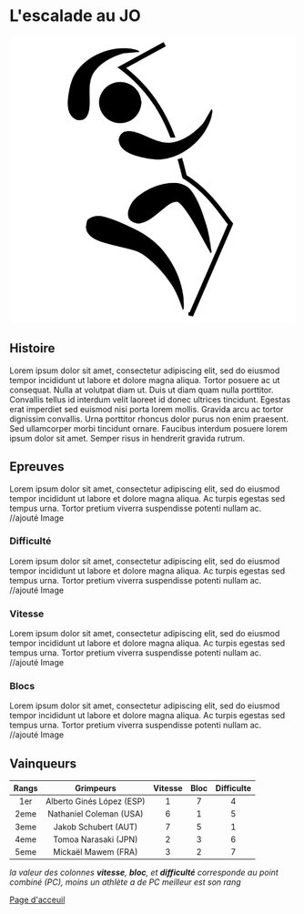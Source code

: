 # L'escalade au JO

![](../Images/PageEscalade/logo_escalade.png "Grimpeur d'escalade")

## Histoire
Lorem ipsum dolor sit amet, consectetur adipiscing elit, sed do eiusmod tempor incididunt ut labore et dolore magna aliqua. Tortor posuere ac ut consequat. Nulla at volutpat diam ut. Duis ut diam quam nulla porttitor. Convallis tellus id interdum velit laoreet id donec ultrices tincidunt. Egestas erat imperdiet sed euismod nisi porta lorem mollis. Gravida arcu ac tortor dignissim convallis. Urna porttitor rhoncus dolor purus non enim praesent. Sed ullamcorper morbi tincidunt ornare. Faucibus interdum posuere lorem ipsum dolor sit amet. Semper risus in hendrerit gravida rutrum.

## Epreuves
Lorem ipsum dolor sit amet, consectetur adipiscing elit, sed do eiusmod tempor incididunt ut labore et dolore magna aliqua. Ac turpis egestas sed tempus urna. Tortor pretium viverra suspendisse potenti nullam ac.  
//ajouté Image
### Difficulté
Lorem ipsum dolor sit amet, consectetur adipiscing elit, sed do eiusmod tempor incididunt ut labore et dolore magna aliqua. Ac turpis egestas sed tempus urna. Tortor pretium viverra suspendisse potenti nullam ac.  
//ajouté Image
### Vitesse
Lorem ipsum dolor sit amet, consectetur adipiscing elit, sed do eiusmod tempor incididunt ut labore et dolore magna aliqua. Ac turpis egestas sed tempus urna. Tortor pretium viverra suspendisse potenti nullam ac.  
//ajouté Image
### Blocs
Lorem ipsum dolor sit amet, consectetur adipiscing elit, sed do eiusmod tempor incididunt ut labore et dolore magna aliqua. Ac turpis egestas sed tempus urna. Tortor pretium viverra suspendisse potenti nullam ac.  
//ajouté Image

## Vainqueurs 
| Rangs |         Grimpeurs         | Vitesse | Bloc  | Difficulte |
| :---: | :-----------------------: | :-----: | :---: | :--------: |
|  1er  | Alberto Ginés López (ESP) |    1    |   7   |     4      |
| 2eme  |  Nathaniel Coleman (USA)  |    6    |   1   |     5      |
| 3eme  |   Jakob Schubert (AUT)    |    7    |   5   |     1      |
| 4eme  |   Tomoa Narasaki (JPN)    |    2    |   3   |     6      |
| 5eme  |    Mickaël Mawem (FRA)    |    3    |   2   |     7      |

*la valeur des colonnes **vitesse**, **bloc**, et **difficulté** corresponde au point combiné (PC), moins un athlète a de PC meilleur est son rang*
  
[Page d'acceuil](/Markdown/index.md "retour à l'acceuil")